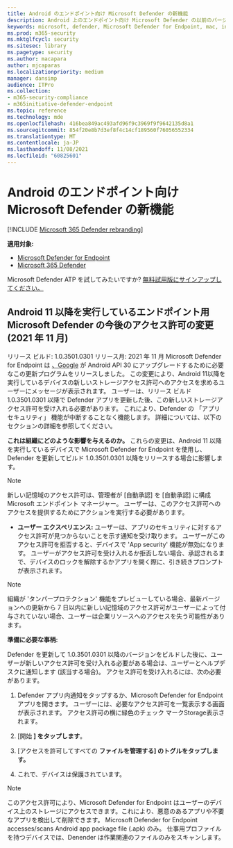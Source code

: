```yaml
---
title: Android のエンドポイント向け Microsoft Defender の新機能
description: Android 上のエンドポイント向け Microsoft Defender の以前のバージョンの主な変更点について説明します。
keywords: microsoft, defender, Microsoft Defender for Endpoint, mac, installation, macos, whatsnew
ms.prod: m365-security
ms.mktglfcycl: security
ms.sitesec: library
ms.pagetype: security
ms.author: macapara
author: mjcaparas
ms.localizationpriority: medium
manager: dansimp
audience: ITPro
ms.collection:
- m365-security-compliance
- m365initiative-defender-endpoint
ms.topic: reference
ms.technology: mde
ms.openlocfilehash: 416bea849ac493afd96f9c3969f9f9642135d8a1
ms.sourcegitcommit: 854f20e8b7d3ef8f4c14cf189560f76056552334
ms.translationtype: MT
ms.contentlocale: ja-JP
ms.lasthandoff: 11/08/2021
ms.locfileid: "60825601"
---
```

# <a name="whats-new-in-microsoft-defender-for-endpoint-on-android"></a>Android のエンドポイント向け Microsoft Defender の新機能

[!INCLUDE [Microsoft 365 Defender rebranding](../../includes/microsoft-defender.md)]

**適用対象:**
- [Microsoft Defender for Endpoint](https://go.microsoft.com/fwlink/p/?linkid=2154037)
- [Microsoft 365 Defender](https://go.microsoft.com/fwlink/?linkid=2118804)

Microsoft Defender ATP を試してみたいですか? [無料試用版にサインアップしてください。](https://signup.microsoft.com/create-account/signup?products=7f379fee-c4f9-4278-b0a1-e4c8c2fcdf7e&ru=https://aka.ms/MDEp2OpenTrial?ocid=docs-wdatp-exposedapis-abovefoldlink)

## <a name="upcoming-permission-changes-for-microsoft-defender-for-endpoint-running-android-11-or-later-nov-2021"></a>Android 11 以降を実行しているエンドポイント用 Microsoft Defender の今後のアクセス許可の変更 (2021 年 11 月)
リリース ビルド: 1.0.3501.0301 リリース月: 2021 年 11 月 Microsoft Defender for Endpoint は [、Google](https://developer.android.com/distribute/play-policies#APILevel30) が Android API 30 にアップグレードするために必要なこの更新プログラムをリリースしました。 この変更により、Android 11[](https://developer.android.com/training/data-storage/manage-all-files#all-files-access-google-play)以降を実行しているデバイスの新しいストレージアクセス許可へのアクセスを求めるユーザーにメッセージが表示されます。 ユーザーは、リリース ビルド 1.0.3501.0301 以降で Defender アプリを更新した後、この新しいストレージアクセス許可を受け入れる必要があります。 これにより、Defender の 「アプリセキュリティ」 機能が中断することなく機能します。 詳細については、以下のセクションの詳細を参照してください。

**これは組織にどのような影響を与えるのか。** これらの変更は、Android 11 以降を実行しているデバイスで Microsoft Defender for Endpoint を使用し、Defender を更新してビルド 1.0.3501.0301 以降をリリースする場合に影響します。
>[!NOTE]
> 新しい記憶域のアクセス許可は、管理者が [自動承認] を [自動承認] に構成Microsoft エンドポイント マネージャー。 ユーザーは、このアクセス許可へのアクセスを提供するためにアクションを実行する必要があります。

- **ユーザー エクスペリエンス:** ユーザーは、アプリのセキュリティに対するアクセス許可が見つからないことを示す通知を受け取ります。 ユーザーがこのアクセス許可を拒否すると、デバイスで 'App security' 機能が無効になります。 ユーザーがアクセス許可を受け入れるか拒否しない場合、承認されるまで、デバイスのロックを解除するかアプリを開く際に、引き続きプロンプトが表示されます。

>[!NOTE] 
> 組織が 'タンパープロテクション' 機能をプレビューしている場合、最新バージョンへの更新から 7 日以内に新しい記憶域のアクセス許可がユーザーによって付与されていない場合、ユーザーは企業リソースへのアクセスを失う可能性があります。

**準備に必要な事柄:**

Defender を更新して 1.0.3501.0301 以降のバージョンをビルドした後に、ユーザーが新しいアクセス許可を受け入れる必要がある場合は、ユーザーとヘルプデスクに通知します (該当する場合)。 アクセス許可を受け入れるには、次の必要があります。

1. Defender アプリ内通知をタップするか、Microsoft Defender for Endpoint アプリを開きます。 ユーザーには、必要なアクセス許可を一覧表示する画面が表示されます。 アクセス許可の横に緑色のチェック マークStorage表示されます。

2. [開始 **] をタップします**。

3. [アクセスを許可してすべての **ファイルを管理する] のトグルをタップします。** 

4. これで、デバイスは保護されています。

  >[!NOTE] 
  >このアクセス許可により、Microsoft Defender for Endpoint はユーザーのデバイス上のストレージにアクセスできます。これにより、悪意のあるアプリや不要なアプリを検出して削除できます。 Microsoft Defender for Endpoint accesses/scans Android app package file (.apk) のみ。 仕事用プロファイルを持つデバイスでは、Denender は作業関連のファイルのみをスキャンします。







